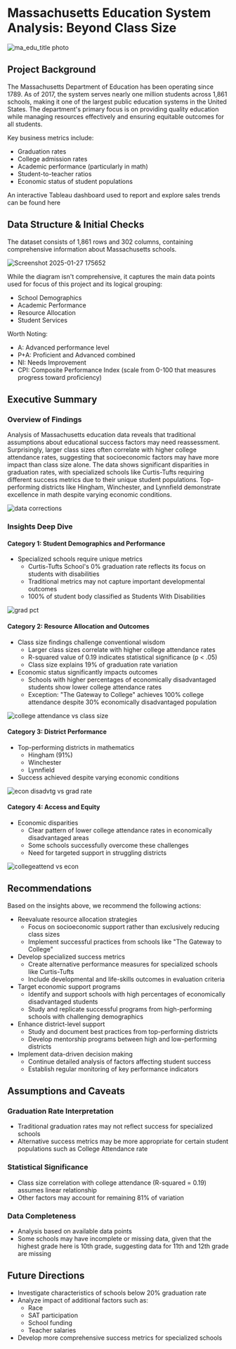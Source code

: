 # Massachusetts Education System Analysis: Beyond Class Size
![ma_edu_title photo](https://github.com/user-attachments/assets/3e320740-884b-4645-b64f-43579014e5c8)

## Project Background
The Massachusetts Department of Education has been operating since 1789. As of 2017, the system serves nearly one million students across 1,861 schools, making it one of the largest public education systems in the United States. The department's primary focus is on providing quality education while managing resources effectively and ensuring equitable outcomes for all students.

Key business metrics include:
* Graduation rates
* College admission rates  
* Academic performance (particularly in math)
* Student-to-teacher ratios
* Economic status of student populations

An interactive Tableau dashboard used to report and explore sales trends can be found here


## Data Structure & Initial Checks
The dataset consists of 1,861 rows and 302 columns, containing comprehensive information about Massachusetts schools.

![Screenshot 2025-01-27 175652](https://github.com/user-attachments/assets/a0b3dd7f-fc51-4fd7-9a4c-de314e31846f)

While the diagram isn't comprehensive, it captures the main data points used for focus of this project and its logical grouping:
* School Demographics
* Academic Performance 
* Resource Allocation
* Student Services

Worth Noting:
* A: Advanced performance level
* P+A: Proficient and Advanced combined
* NI: Needs Improvement
* CPI: Composite Performance Index (scale from 0-100 that measures progress toward proficiency)

## Executive Summary 

### Overview of Findings
Analysis of Massachusetts education data reveals that traditional assumptions about educational success factors may need reassessment. Surprisingly, larger class sizes often correlate with higher college attendance rates, suggesting that socioeconomic factors may have more impact than class size alone. The data shows significant disparities in graduation rates, with specialized schools like Curtis-Tufts requiring different success metrics due to their unique student populations. Top-performing districts like Hingham, Winchester, and Lynnfield demonstrate excellence in math despite varying economic conditions.

![data corrections](https://github.com/user-attachments/assets/47217948-a451-43e7-9e18-4916e9cbd0f2)

### Insights Deep Dive

#### Category 1: Student Demographics and Performance
* Specialized schools require unique metrics
  * Curtis-Tufts School's 0% graduation rate reflects its focus on students with disabilities
  * Traditional metrics may not capture important developmental outcomes
  * 100% of student body classified as Students With Disabilities
    
![grad pct](https://github.com/user-attachments/assets/c18cb713-5b77-4bd4-92c9-482cc455ccff)

#### Category 2: Resource Allocation and Outcomes
* Class size findings challenge conventional wisdom
  * Larger class sizes correlate with higher college attendance rates
  * R-squared value of 0.19 indicates statistical significance (p < .05)
  * Class size explains 19% of graduation rate variation
* Economic status significantly impacts outcomes
  * Schools with higher percentages of economically disadvantaged students show lower college attendance rates
  * Exception: "The Gateway to College" achieves 100% college attendance despite 30% economically disadvantaged population

![college attendance vs class size](https://github.com/user-attachments/assets/4157f216-4e09-4b0c-9e08-b615f9dd0295)


#### Category 3: District Performance
* Top-performing districts in mathematics
  * Hingham (91%)
  * Winchester
  * Lynnfield 
* Success achieved despite varying economic conditions
  
![econ disadvtg vs grad rate](https://github.com/user-attachments/assets/87197c83-4d06-409e-ab49-1c394cfb212b)

#### Category 4: Access and Equity
* Economic disparities
  * Clear pattern of lower college attendance rates in economically disadvantaged areas
  * Some schools successfully overcome these challenges
  * Need for targeted support in struggling districts
 
![collegeattend vs econ](https://github.com/user-attachments/assets/8eb8a11b-07d2-4573-85ab-6f98ae669b6a)


## Recommendations
Based on the insights above, we recommend the following actions:

* Reevaluate resource allocation strategies
  * Focus on socioeconomic support rather than exclusively reducing class sizes
  * Implement successful practices from schools like "The Gateway to College"
* Develop specialized success metrics
  * Create alternative performance measures for specialized schools like Curtis-Tufts
  * Include developmental and life-skills outcomes in evaluation criteria
* Target economic support programs
  * Identify and support schools with high percentages of economically disadvantaged students
  * Study and replicate successful programs from high-performing schools with challenging demographics
* Enhance district-level support
  * Study and document best practices from top-performing districts
  * Develop mentorship programs between high and low-performing districts
* Implement data-driven decision making
  * Continue detailed analysis of factors affecting student success
  * Establish regular monitoring of key performance indicators

## Assumptions and Caveats

### Graduation Rate Interpretation
* Traditional graduation rates may not reflect success for specialized schools
* Alternative success metrics may be more appropriate for certain student populations such as College Attendance rate

### Statistical Significance
* Class size correlation with college attendance (R-squared = 0.19) assumes linear relationship
* Other factors may account for remaining 81% of variation

### Data Completeness
* Analysis based on available data points
* Some schools may have incomplete or missing data, given that the highest grade here is 10th grade, suggesting data for 11th and 12th grade are missing

## Future Directions
* Investigate characteristics of schools below 20% graduation rate
* Analyze impact of additional factors such as:
  * Race
  * SAT participation
  * School funding
  * Teacher salaries
* Develop more comprehensive success metrics for specialized schools
